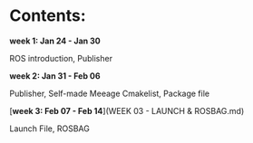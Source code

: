 # Contents:

**week 1: Jan 24 - Jan 30**

ROS introduction, Publisher

**week 2: Jan 31 - Feb 06**

Publisher, Self-made Meeage
Cmakelist, Package file

[**week 3: Feb 07 - Feb 14**](WEEK 03 - LAUNCH & ROSBAG.md)

Launch File, ROSBAG


